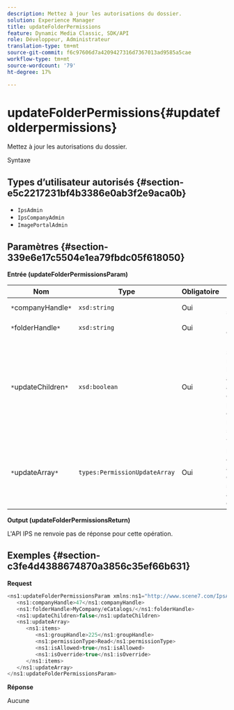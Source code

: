 ```yaml
---
description: Mettez à jour les autorisations du dossier.
solution: Experience Manager
title: updateFolderPermissions
feature: Dynamic Media Classic, SDK/API
role: Développeur, Administrateur
translation-type: tm+mt
source-git-commit: f6c97606d7a4209427316d7367013ad9585a5cae
workflow-type: tm+mt
source-wordcount: '79'
ht-degree: 17%

---
```



# updateFolderPermissions{#updatefolderpermissions}

Mettez à jour les autorisations du dossier.

Syntaxe

## Types d’utilisateur autorisés {#section-e5c2217231bf4b3386e0ab3f2e9aca0b}

* `IpsAdmin`
* `IpsCompanyAdmin`
* `ImagePortalAdmin`

## Paramètres {#section-339e6e17c5504e1ea79fbdc05f618050}

**Entrée (updateFolderPermissionsParam)**

| Nom | Type | Obligatoire | Description |
|---|---|---|---|
| `*`companyHandle`*` | `xsd:string` | Oui | Poignée de société. |
| `*`folderHandle`*` | `xsd:string` | Oui | Poignée de dossier. |
| `*`updateChildren`*` | `xsd:boolean` | Oui | Détermine s’il faut mettre à jour les enfants avec des autorisations définies pour le dossier de niveau supérieur. |
| `*`updateArray`*` | `types:PermissionUpdateArray` | Oui | Tableau des mises à jour des autorisations que vous souhaitez appliquer au dossier. |

**Output (updateFolderPermissionsReturn)**

L&#39;API IPS ne renvoie pas de réponse pour cette opération.

## Exemples {#section-c3fe4d4388674870a3856c35ef66b631}

**Request**

```java
<ns1:updateFolderPermissionsParam xmlns:ns1="http://www.scene7.com/IpsApi/xsd">
   <ns1:companyHandle>47</ns1:companyHandle>
   <ns1:folderHandle>MyCompany/eCatalogs/</ns1:folderHandle>
   <ns1:updateChildren>false</ns1:updateChildren>
   <ns1:updateArray>
      <ns1:items>
         <ns1:groupHandle>225</ns1:groupHandle>
         <ns1:permissionType>Read</ns1:permissionType>
         <ns1:isAllowed>true</ns1:isAllowed>
         <ns1:isOverride>true</ns1:isOverride>
      </ns1:items>
   </ns1:updateArray>
</ns1:updateFolderPermissionsParam>
```

**Réponse**

Aucune
